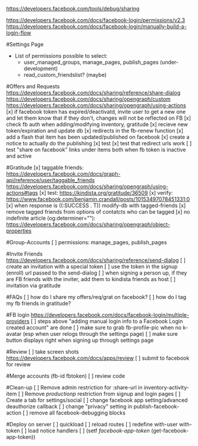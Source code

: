 https://developers.facebook.com/tools/debug/sharing

https://developers.facebook.com/docs/facebook-login/permissions/v2.3
https://developers.facebook.com/docs/facebook-login/manually-build-a-login-flow

#Settings Page
 - List of permissions possible to select:
    - user_managed_groups, manage_pages, publish_pages (under-development)
    - read_custom_friendslist? (maybe)

#Offers and Requests
https://developers.facebook.com/docs/sharing/reference/share-dialog
https://developers.facebook.com/docs/sharing/opengraph/custom
https://developers.facebook.com/docs/sharing/opengraph/using-actions
[x] if facebook token has expired/deactivatd, invite user to get a new one and let them know that if they don't, changes will not be reflected on FB
[x] check fb auth when adding/modifying inventory, gratitude
[x] recieve new token/expiration and update db
[x] redirects in the fb-renew function
[x] add a flash that item has been updated/published on facebook
[x] create a notice to actually do the publishing
[x] test
[x] test that redirect urls work
[ ] test "share on facebook" links under items both when fb token is inactive and active

#Gratitude
[x] taggable friends:
https://developers.facebook.com/docs/graph-api/reference/user/taggable_friends
https://developers.facebook.com/docs/sharing/opengraph/using-actions#tags
[x] test: https://kindista.org/gratitude/36509
[x] verify: https://www.facebook.com/benjamin.crandall/posts/10153497078451331:0
[x] when response is ((:SUCCESS . T)) modify-db with tagged-friends
[x] remove tagged friends from options of contatcts who can be tagged
[x] no indefinite article (og:determiner=""):
https://developers.facebook.com/docs/sharing/opengraph/object-properties

#Group-Accounts
[ ] permissions:
    manage_pages, publish_pages

#Invite Friends
https://developers.facebook.com/docs/sharing/reference/send-dialog 
[ ] create an invitation with a special token
[ ] use the token in the signup (enroll) url passed to the send-dialog
[ ] when signing a person up, if they are FB friends with the inviter, add them to kindista friends as host
[ ] invitation via gratitude

#FAQs
[ ] how do I share my offers/req/grat on facebook?
[ ] how do I tag my fb friends in gratitude?

#FB login
https://developers.facebook.com/docs/facebook-login/multiple-providers
[ ] steps above "adding manual login info to a Facebook Login created account" are done
[ ] make sure to grab fb-profile-pic when no k-avatar (esp when user relogs through the settings page)
[ ] make sure button displays right when signing up through settings page


#Review
[ ] take screen shots
https://developers.facebook.com/docs/apps/review
[ ] submit to facebook for review

#Merge accounts (fb-id fbtoken)
[ ] review code

#Clean-up
[ ] Remove admin restriction for :share-url in inventory-activity-item
[ ] Remove *productionp* restriction from signup and login pages
[ ] Create a tab for settings/social
[ ] change facebook app setting/advanced deauthorize callback
[ ] change "privacy" setting in publish-facebook-action
[ ] remove all facebook-debugging blocks

#Deploy on server
[ ] quickload
[ ] reload routes
[ ] redefine with-user with-token
[ ] load notice handlers
[ ] (setf *facebook-app-token* (get-facebook-app-token))

